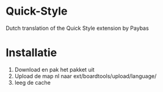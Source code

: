 Quick-Style
===========

Dutch translation of the Quick Style extension by Paybas

Installatie
===========

1. Download en pak het pakket uit
2. Upload de map nl naar ext/boardtools/upload/language/
3. leeg de cache
